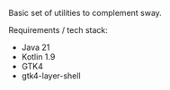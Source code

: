 Basic set of utilities to complement sway.

Requirements / tech stack:
* Java 21
* Kotlin 1.9
* GTK4
* gtk4-layer-shell
